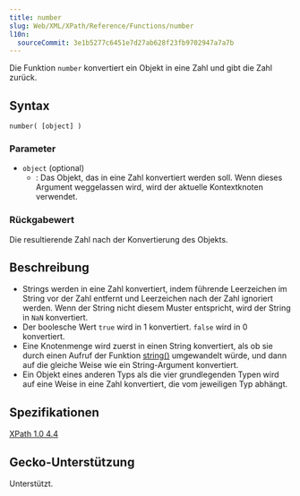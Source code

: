 ```yaml
---
title: number
slug: Web/XML/XPath/Reference/Functions/number
l10n:
  sourceCommit: 3e1b5277c6451e7d27ab628f23fb9702947a7a7b
---
```


Die Funktion `number` konvertiert ein Objekt in eine Zahl und gibt die Zahl zurück.

## Syntax

```plain
number( [object] )
```

### Parameter

- `object` (optional)
  - : Das Objekt, das in eine Zahl konvertiert werden soll. Wenn dieses Argument weggelassen wird, wird der aktuelle Kontextknoten verwendet.

### Rückgabewert

Die resultierende Zahl nach der Konvertierung des Objekts.

## Beschreibung

- Strings werden in eine Zahl konvertiert, indem führende Leerzeichen im String vor der Zahl entfernt und Leerzeichen nach der Zahl ignoriert werden. Wenn der String nicht diesem Muster entspricht, wird der String in `NaN` konvertiert.
- Der boolesche Wert `true` wird in 1 konvertiert. `false` wird in 0 konvertiert.
- Eine Knotenmenge wird zuerst in einen String konvertiert, als ob sie durch einen Aufruf der Funktion [string()](/de/docs/Web/XML/XPath/Reference/Functions/string) umgewandelt würde, und dann auf die gleiche Weise wie ein String-Argument konvertiert.
- Ein Objekt eines anderen Typs als die vier grundlegenden Typen wird auf eine Weise in eine Zahl konvertiert, die vom jeweiligen Typ abhängt.

## Spezifikationen

[XPath 1.0 4.4](https://www.w3.org/TR/1999/REC-xpath-19991116/#function-number)

## Gecko-Unterstützung

Unterstützt.
